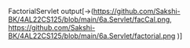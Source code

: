FactorialServlet output[->(https://github.com/Sakshi-BK/4AL22CS125/blob/main/6a.Servlet/facCal.png, https://github.com/Sakshi-BK/4AL22CS125/blob/main/6a.Servlet/factorial.png )]
